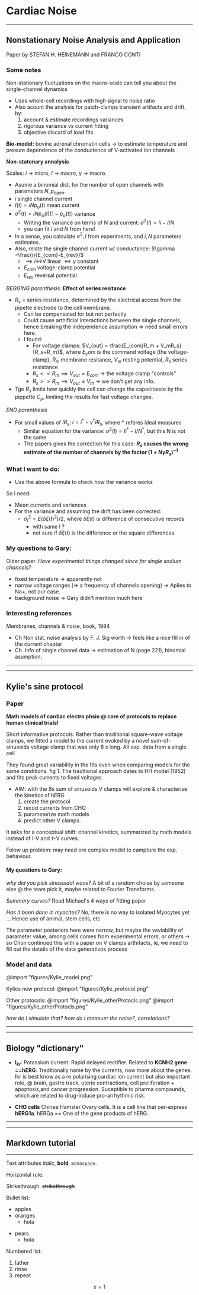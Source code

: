 
# Cardiac Noise 

---

## Nonstationary Noise Analysis and Application

Paper by  STEFAN H. HEINEMANN and FRANCO CONTI

### Some notes


Non-stationary fluctuations on the macro-scale can tell you about the single-channel dynamics
- Uses whole-cell recordings with high signal to noise ratio
- Also acount the analysis for patch-clamps transient artifacts and drift. by:
    1. account & estimate recordings variances
    1. rigorous variance vs current fitting
    1. objective discard of load fits.

**Bio-model:** bovine adrenal chromatin cells -> to estimate temperature and presure dependence of the conductence of V-activated ion channels

**Non-statonary annalysis**

Scales: $i$ -> micro, $I$ -> macro, $\gamma$ -> macro.

- Asume a binomial dist. for the number of open channels with parameters $N, p_\text{open}$. 
- $i$ single channel current
- $I(t) = iNp_o(t)$  mean current 
- $\sigma^2(t)= iNp_o(t)(1-p_o(t))$ variance
    -  Writing the variance on terms of N and current: $\sigma^2(I)= Ii-I/N$
    - you can fit $i$ and $N$ from here!
- In a sense, you calculate $\sigma^2, I$ from experiments, and $i,N$ parameters estimates.
- Also, relate the single channel current w/ conductance: $\gamma =\frac{i}{E_{com}-E_{rev}}$
    - $\implies i$<->V linear $\iff \gamma$ constant
    - $E_{com}$ voltage-clamp potential
    - $E_{rev}$ reversal potential

_BEGGING parenthesis:_ **Effect of series resitance**
- $R_s$ = series resistance, determined by the electrical access from the pipette electrode to the cell membrane.
    - Can be compensated for but not perfectly
    - Could cause arthificial interactions between the single channels, hence breaking the independence assumption => need small errors here.
    - I found: 
        - For voltage clamps: $V_{out} = \frac{E_{com}R_m + V_mR_s}{R_s+R_m}$, where $E_com$ is the command voltage (the voltage-clamp), $R_m$ membrane resitance, $V_m$ resting potential, $R_s$ series resistance
        - $R_s << R_m \implies V_{out} \approx E_{com}$ -> the voltage clamp "controls"
        - $R_s >> R_m \implies V_{out} \approx V_m$ -> we don't get any info.
- Tge $R_s$ limits how quickly the cell can change the capacitance by the pippette $C_p$, limiting the results for fast voltage changes.

_END parenthesis_

- For small values of $IR_s$: $i=i^*-\gamma^*IR_s$, where * referes ideal measures
    - Similar equation for the variance: $\sigma^2(I)= Ii^*-I/N^*$, but this N is not the same
    - The papers gives the correction for this case: **$R_s$ causes the wrong estimate of the number of channels by the factor $(1+N\gamma R_s)^{-1}$** 

### What I want to do:
- Use the above formula to check how the variance works

So I need: 
- Mean currents and variances
- For the variance and assuming the drift has been corrected:
    - $\sigma^2_I= E(\delta \xi (t)^2)/2$, where $\delta\xi(t)$ is difference of consecutive records 
        - with same I ?
        - not sure if $\delta\xi(t)$  is the difference or the square differences

### My questions to Gary:

Older paper. *Have experimental things changed since for single sodium channels?*
- fixed temperature -> apparently not
- narrow voltage ranges (⇒ a frequency of channels opening)  -> Aplies to Na+, not our case.
- background noise -> Gary didn't mention much here

### Interesting references

Membranes, channels & noise, book, 1984
- Ch Non stat. noise analysis by F. J. Sig worth → feels like a nice fill in of the current chapter
- Ch. Info of single channel data -> estimation of N (page 221), binomial asumption,



---
---

## Kylie's sine protocol

### Paper

**Math models of cardiac electro phsio @ core of protocols to replace human clinical trials!**

Short informative protocols: Rather than traditional square-wave voltage clamps, we fitted a model to the current evoked by a novel sum-of-sinusoids voltage clamp that was only 8 s long. All exp. data from a single cell

They found great variability in the fits even when comparing models for the same conditions. fig 1.
The traditional approach dates to HH model (1952) and fits peak currents to fixed voltages

- AIM: with the 8s sum of sinusoids V clamps will explore & characterise the kinetics of hERG
    1. create the protocol
    1. recod currents from CHO
    1. parameterize math models
    1. predict other V clamps.


It asks for a conceptual shift: channel kinetics, summarized by math models instead of I-V and $\tau$-V curves.

Folow up problem: may need ore complex model to campture the exp. behaviour.

#### My questions to Gary:
_why did you pick sinosoidal wave?_ A  bit of a random choise by someone else @ the team pick it, maybe related to Fourier Transforms.

_Summary curves?_ Read Michael's 4 ways of fitting paper

_Has it been done in myocites?_ No, there is no way to isolated Myocytes yet ... Hence use of  animal, stem cells, etc

The parameter posteriors here were narrow, but maybe the vaviability of parameter value, among cells comes from experimental errors, or others -> so Chon continued this with a paper on V clamps arthifacts, ie, we need to fill out the details of the data generativos process

### Model and data

@import "figures/Kylie_model.png"


Kylies new protocol: 
@import "figures/Kylie_protocol.png"

Other protocols:
@import "figures/Kylie_otherProtocls.png"
@import "figures/Kylie_otherProtocls.png"


_how do I simulate that?_
_how do I measuer the noise?, correlations?_

---
---


## Biology "dictionary"

- **I$_{kr}$**: Potassium current. Rapid delayed rectifier. Related to **KCNH2 gene ==hERG**. Traditionally name by the currents, now more about the genes.  Ikr is best know as a re polarising cardiac ion current but also important role, @ brain, gastro track, uterie contractions, cell proliferation + apoptosis,and cancer progression. Suceptible to pharma compounds, which are related to drug-induce pro-arrhythmic risk.

- **CHO cells**  Chinee Hamster Ovary cells. It is a cell line that oer-express **hERG1a**. hERGa == One of the gene products of hERG.

---
---
## Markdown tutorial

---
Text attributes _italic_, **bold**, `monospace`. 

Horizontal rule:


Strikethrough: ~~strikethrough~~


Bullet list:
- apples
- oranges
    - hola
* pears
    * hola

Numbered list: 
1. lather 
1. rinse 
1. repeat

$$ x=1 $$
